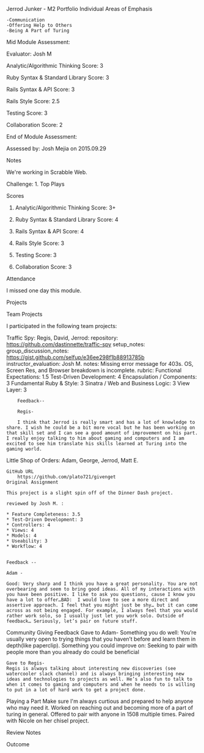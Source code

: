 Jerrod Junker - M2 Portfolio
Individual
Areas of Emphasis

    -Communication
    -Offering Help to Others
    -Being A Part of Turing



Mid Module Assessment:

Evaluator: Josh M


Analytic/Algorithmic Thinking Score: 3


Ruby Syntax & Standard Library Score: 3


Rails Syntax & API Score: 3


Rails Style Score: 2.5


Testing Score: 3


Collaboration Score: 2




End of Module Assessment:

Assessed by: Josh Mejia on 2015.09.29

Notes

We're working in Scrabble Web.

Challenge: 1. Top Plays

Scores

1. Analytic/Algorithmic Thinking
Score: 3+

2. Ruby Syntax & Standard Library
Score: 4

3. Rails Syntax & API
Score: 4

4. Rails Style
Score: 3

5. Testing
Score: 3

6. Collaboration
Score: 3

    

Attendance

I missed one day this module.

Projects

Team
Projects

I participated in the following team projects:

Traffic Spy: Regis, David, Jerrod:
    repository: https://github.com/dastinnette/traffic-spy
    setup_notes:
    group_discussion_notes: https://gist.github.com/selfup/e36ee298f1b88913785b
    instructor_evaluation: Josh M.
      notes: Missing error message for 403s. OS, Screen Res, and Browser breakdown is incomplete.
      rubric:
        Functional Expectations: 1.5
        Test-Driven Development: 4
        Encapsulation / Components: 3
        Fundamental Ruby & Style: 3
        Sinatra / Web and Business Logic: 3
        View Layer: 3

        Feedback--

        Regis-

        I think that Jerrod is really smart and has a lot of knowledge to share. I wish he could be a bit more vocal but he has been working on that skill set and I can see a good amount of improvement on his part. I really enjoy talking to him about gaming and computers and I am excited to see him translate his skills learned at Turing into the gaming world.


Little Shop of Orders: Adam, George, Jerrod, Matt E.

    GitHub URL
        https://github.com/plato721/givenget
    Original Assignment

    This project is a slight spin off of the Dinner Dash project.

    reviewed by Josh M. :

    * Feature Completeness: 3.5
    * Test-Driven Development: 3
    * Controllers: 4
    * Views: 4
    * Models: 4 
    * Useability: 3
    * Workflow: 4


    Feedback --

    Adam - 

    Good: Very sharp and I think you have a great personality. You are not overbearing and seem to bring good ideas. All of my interactions with you have been positive. I like to ask you questions, cause I know you have a lot to offer…BAD:  I would love to see a more direct and assertive approach. I feel that you might just be shy… but it can come across as not being engaged. For example, I always feel that you would rather work solo, so I usually just let you work solo. Outside of feedback… Seriously, let’s pair on future stuff.

Community
Giving Feedback
    Gave to Adam-
    Something you do well: You’re usually very open to trying things that you haven’t before and learn them in depth(like paperclip).  Something you could improve on: Seeking to pair with people more than you already do could be beneficial

    Gave to Regis-
    Regis is always talking about interesting new discoveries (see watercooler slack channel) and is always bringing interesting new ideas and technologies to projects as well. He’s also fun to talk to when it comes to gaming and computers and when he needs to is willing to put in a lot of hard work to get a project done.

    

Playing a Part
    Make sure I'm always curtious and prepared to help anyone who may need it.
    Worked on reaching out and becoming more of a part of turing in general.
    Offered to pair with anyone in 1508 multiple times.
    Paired with Nicole on her chisel project.


Review
Notes

    

Outcome
